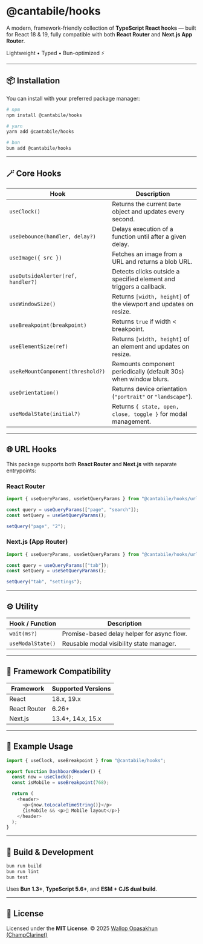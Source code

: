 # @cantabile/hooks

A modern, framework-friendly collection of **TypeScript React hooks** — built for React 18 & 19, fully compatible with both **React Router** and **Next.js App Router**.

Lightweight • Typed • Bun-optimized ⚡

---

## 📦 Installation

You can install with your preferred package manager:

```bash
# npm
npm install @cantabile/hooks

# yarn
yarn add @cantabile/hooks

# bun
bun add @cantabile/hooks
```

---

## 🪄 Core Hooks

| Hook                               | Description                                                         |
| ---------------------------------- | ------------------------------------------------------------------- |
| `useClock()`                       | Returns the current `Date` object and updates every second.         |
| `useDebounce(handler, delay?)`     | Delays execution of a function until after a given delay.           |
| `useImage({ src })`                | Fetches an image from a URL and returns a blob URL.                 |
| `useOutsideAlerter(ref, handler?)` | Detects clicks outside a specified element and triggers a callback. |
| `useWindowSize()`                  | Returns `[width, height]` of the viewport and updates on resize.    |
| `useBreakpoint(breakpoint)`        | Returns `true` if width < breakpoint.                               |
| `useElementSize(ref)`              | Returns `[width, height]` of an element and updates on resize.      |
| `useReMountComponent(threshold?)`  | Remounts component periodically (default 30s) when window blurs.    |
| `useOrientation()`                 | Returns device orientation (`"portrait"` or `"landscape"`).         |
| `useModalState(initial?)`          | Returns `{ state, open, close, toggle }` for modal management.      |

---

## 🌐 URL Hooks

This package supports both **React Router** and **Next.js** with separate entrypoints:

### React Router

```ts
import { useQueryParams, useSetQueryParams } from "@cantabile/hooks/url-react";

const query = useQueryParams(["page", "search"]);
const setQuery = useSetQueryParams();

setQuery("page", "2");
```

### Next.js (App Router)

```ts
import { useQueryParams, useSetQueryParams } from "@cantabile/hooks/url-next-app";

const query = useQueryParams(["tab"]);
const setQuery = useSetQueryParams();

setQuery("tab", "settings");
```

---

## ⚙️ Utility

| Hook / Function   | Description                                |
| ----------------- | ------------------------------------------ |
| `wait(ms?)`       | Promise-based delay helper for async flow. |
| `useModalState()` | Reusable modal visibility state manager.   |

---

## 🧩 Framework Compatibility

| Framework    | Supported Versions |
| ------------ | ------------------ |
| React        | 18.x, 19.x         |
| React Router | 6.26+              |
| Next.js      | 13.4+, 14.x, 15.x  |

---

## 🧠 Example Usage

```ts
import { useClock, useBreakpoint } from "@cantabile/hooks";

export function DashboardHeader() {
  const now = useClock();
  const isMobile = useBreakpoint(768);

  return (
    <header>
      <p>{now.toLocaleTimeString()}</p>
      {isMobile && <p>📱 Mobile layout</p>}
    </header>
  );
}

```

---

## 🧱 Build & Development

```bash
bun run build
bun run lint
bun test
```

Uses **Bun 1.3+**, **TypeScript 5.6+**, and **ESM + CJS dual build**.

---

## 🪪 License

Licensed under the **MIT License**.
© 2025 [Wallop Opasakhun (ChampClarinet)](https://github.com/champclarinet)

